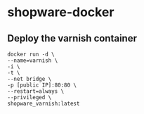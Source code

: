 # shopware-docker











## Deploy the varnish container

```
docker run -d \
--name=varnish \
-i \
-t \
--net bridge \
-p [public IP]:80:80 \
--restart=always \
--privileged \
shopware_varnish:latest
```


